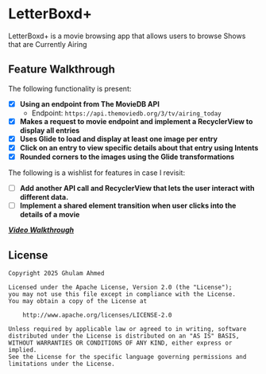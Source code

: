 # LetterBoxd+

LetterBoxd+ is a movie browsing app that allows users to browse Shows that are Currently Airing 

## Feature Walkthrough

The following functionality is present:

- [x] **Using an endpoint from The MovieDB API**
  - Endpoint: `https://api.themoviedb.org/3/tv/airing_today`
- [x] **Makes a request to movie endpoint and implement a RecyclerView to display all entries**
- [x] **Uses Glide to load and display at least one image per entry**
- [x] **Click on an entry to view specific details about that entry using Intents**
- [x] **Rounded corners to the images using the Glide transformations**

The following is a wishlist for features in case I revisit:

- [ ] **Add another API call and RecyclerView that lets the user interact with different data.** 
- [ ] **Implement a shared element transition when user clicks into the details of a movie**

***[Video Walkthrough](https://imgur.com/gallery/letterboxd-v2-demo-pfc480n)***

## License

    Copyright 2025 Ghulam Ahmed

    Licensed under the Apache License, Version 2.0 (the "License");
    you may not use this file except in compliance with the License.
    You may obtain a copy of the License at

        http://www.apache.org/licenses/LICENSE-2.0

    Unless required by applicable law or agreed to in writing, software
    distributed under the License is distributed on an "AS IS" BASIS,
    WITHOUT WARRANTIES OR CONDITIONS OF ANY KIND, either express or implied.
    See the License for the specific language governing permissions and
    limitations under the License.
